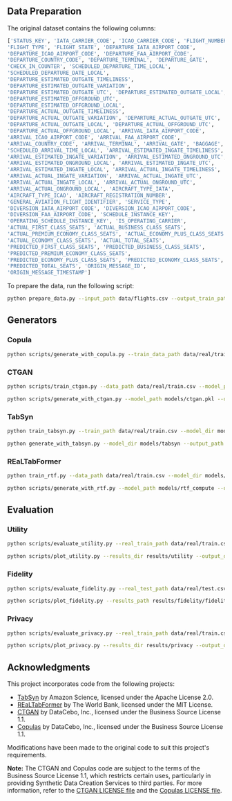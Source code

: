 
## Data Preparation

The original dataset contains the following columns:

```python
['STATUS_KEY', 'IATA_CARRIER_CODE', 'ICAO_CARRIER_CODE', 'FLIGHT_NUMBER',
'FLIGHT_TYPE', 'FLIGHT_STATE', 'DEPARTURE_IATA_AIRPORT_CODE',
'DEPARTURE_ICAO_AIRPORT_CODE', 'DEPARTURE_FAA_AIRPORT_CODE',
'DEPARTURE_COUNTRY_CODE', 'DEPARTURE_TERMINAL', 'DEPARTURE_GATE',
'CHECK_IN_COUNTER', 'SCHEDULED_DEPARTURE_TIME_LOCAL',
'SCHEDULED_DEPARTURE_DATE_LOCAL',
'DEPARTURE_ESTIMATED_OUTGATE_TIMELINESS',
'DEPARTURE_ESTIMATED_OUTGATE_VARIATION',
'DEPARTURE_ESTIMATED_OUTGATE_UTC', 'DEPARTURE_ESTIMATED_OUTGATE_LOCAL',
'DEPARTURE_ESTIMATED_OFFGROUND_UTC',
'DEPARTURE_ESTIMATED_OFFGROUND_LOCAL',
'DEPARTURE_ACTUAL_OUTGATE_TIMELINESS',
'DEPARTURE_ACTUAL_OUTGATE_VARIATION', 'DEPARTURE_ACTUAL_OUTGATE_UTC',
'DEPARTURE_ACTUAL_OUTGATE_LOCAL', 'DEPARTURE_ACTUAL_OFFGROUND_UTC',
'DEPARTURE_ACTUAL_OFFGROUND_LOCAL', 'ARRIVAL_IATA_AIRPORT_CODE',
'ARRIVAL_ICAO_AIRPORT_CODE', 'ARRIVAL_FAA_AIRPORT_CODE',
'ARRIVAL_COUNTRY_CODE', 'ARRIVAL_TERMINAL', 'ARRIVAL_GATE', 'BAGGAGE',
'SCHEDULED_ARRIVAL_TIME_LOCAL', 'ARRIVAL_ESTIMATED_INGATE_TIMELINESS',
'ARRIVAL_ESTIMATED_INGATE_VARIATION', 'ARRIVAL_ESTIMATED_ONGROUND_UTC',
'ARRIVAL_ESTIMATED_ONGROUND_LOCAL', 'ARRIVAL_ESTIMATED_INGATE_UTC',
'ARRIVAL_ESTIMATED_INGATE_LOCAL', 'ARRIVAL_ACTUAL_INGATE_TIMELINESS',
'ARRIVAL_ACTUAL_INGATE_VARIATION', 'ARRIVAL_ACTUAL_INGATE_UTC',
'ARRIVAL_ACTUAL_INGATE_LOCAL', 'ARRIVAL_ACTUAL_ONGROUND_UTC',
'ARRIVAL_ACTUAL_ONGROUND_LOCAL', 'AIRCRAFT_TYPE_IATA',
'AIRCRAFT_TYPE_ICAO', 'AIRCRAFT_REGISTRATION_NUMBER',
'GENERAL_AVIATION_FLIGHT_IDENTIFIER', 'SERVICE_TYPE',
'DIVERSION_IATA_AIRPORT_CODE', 'DIVERSION_ICAO_AIRPORT_CODE',
'DIVERSION_FAA_AIRPORT_CODE', 'SCHEDULE_INSTANCE_KEY',
'OPERATING_SCHEDULE_INSTANCE_KEY', 'IS_OPERATING_CARRIER',
'ACTUAL_FIRST_CLASS_SEATS', 'ACTUAL_BUSINESS_CLASS_SEATS',
'ACTUAL_PREMIUM_ECONOMY_CLASS_SEATS', 'ACTUAL_ECONOMY_PLUS_CLASS_SEATS',
'ACTUAL_ECONOMY_CLASS_SEATS', 'ACTUAL_TOTAL_SEATS',
'PREDICTED_FIRST_CLASS_SEATS', 'PREDICTED_BUSINESS_CLASS_SEATS',
'PREDICTED_PREMIUM_ECONOMY_CLASS_SEATS',
'PREDICTED_ECONOMY_PLUS_CLASS_SEATS', 'PREDICTED_ECONOMY_CLASS_SEATS',
'PREDICTED_TOTAL_SEATS', 'ORIGIN_MESSAGE_ID',
'ORIGIN_MESSAGE_TIMESTAMP']
```

To prepare the data, run the following script:

```bash
python prepare_data.py --input_path data/flights.csv --output_train_path data/real/train.csv --output_test_path data/real/test.csv --test_size 0.2
```


## Generators

### Copula

```bash
python scripts/generate_with_copula.py --train_data_path data/real/train.csv --output_path data/synthetic/copula.csv
```

### CTGAN

```bash
python scripts/train_ctgan.py --data_path data/real/train.csv --model_path models/ctgan.pkl --batch_size 500 --epochs 500
```

```bash
python scripts/generate_with_ctgan.py --model_path models/ctgan.pkl --output_path data/synthetic/ctgan.csv --reference_data_path data/real/train.csv
```
### TabSyn

```bash
python train_tabsyn.py --train_path data/real/train.csv --model_dir models/tabsyn
```

```bash
python generate_with_tabsyn.py --model_dir models/tabsyn --output_path data/synthetic/tabsyn.csv
```

### REaLTabFormer

```bash
python train_rtf.py --data_path data/real/train.csv --model_dir models/ --epochs 50 --batch_size 1024
```

```bash
python scripts/generate_with_rtf.py --model_path models/rtf_compute --output_path data/synthetic/rtf.csv --reference_data_path data/real/train.csv
```



## Evaluation

### Utility

```bash
python scripts/evaluate_utility.py --real_train_path data/real/train.csv --real_test_path data/real/test.csv --synthetic_paths data/synthetic/copula.csv  data/synthetic/ctgan.csv data/synthetic/tabsyn.csv data/synthetic/rtf.csv --synthetic_names GaussianCopula CTGAN TabSyn REaLTabFormer --output_dir results/utility --targets DEPARTURE_DELAY_MIN ARRIVAL_DELAY_MIN TURNAROUND_MIN --prediction_modes pre-tactical tactical
```

```bash
python scripts/plot_utility.py --results_dir results/utility --output_dir results/utility/plots
```

### Fidelity

```bash
python scripts/evaluate_fidelity.py --real_test_path data/real/test.csv --synthetic_paths data/synthetic/copula.csv  data/synthetic/ctgan.csv data/synthetic/tabsyn.csv data/synthetic/rtf.csv --synthetic_names GaussianCopula CTGAN TabSyn REaLTabFormer --metrics all --output_dir results/fidelity
```

```bash
python scripts/plot_fidelity.py --results_path results/fidelity/fidelity_results.csv --output_dir results/fidelity/plots --metrics all
```

### Privacy

```bash
python scripts/evaluate_privacy.py --real_train_path data/real/train.csv --real_validation_path data/real/test.csv --synthetic_paths data/synthetic/copula.csv  data/synthetic/ctgan.csv data/synthetic/tabsyn.csv data/synthetic/rtf.csv --synthetic_names GaussianCopula CTGAN TabSyn REaLTabFormer --output_dir results/privacy --metrics all --sample_size 1000 --num_iterations 3
```

```bash
python scripts/plot_privacy.py --results_dir results/privacy --output_dir results/privacy/plots --plot_types all
```


## Acknowledgments

This project incorporates code from the following projects:

* [TabSyn](https://github.com/amazon-science/tabsyn) by Amazon Science, licensed under the Apache License 2.0.
* [REaLTabFormer](https://github.com/worldbank/REaLTabFormer) by The World Bank, licensed under the MIT License.
* [CTGAN](https://github.com/sdv-dev/CTGAN) by DataCebo, Inc., licensed under the Business Source License 1.1.
* [Copulas](https://github.com/sdv-dev/Copulas) by DataCebo, Inc., licensed under the Business Source License 1.1.

Modifications have been made to the original code to suit this project's requirements.

**Note:** The CTGAN and Copulas code are subject to the terms of the Business Source License 1.1, which restricts certain uses, particularly in providing Synthetic Data Creation Services to third parties. For more information, refer to the [CTGAN LICENSE file](https://github.com/sdv-dev/CTGAN/blob/master/LICENSE) and the [Copulas LICENSE file](https://github.com/sdv-dev/Copulas/blob/main/LICENSE).

